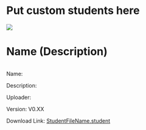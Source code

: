 # Put custom students here

<img src ="http://ohioinvestorloans.com/wp-content/uploads/2015/10/saw-horse-hard-hats.jpg">

# Name (Description)

<img src = "">

Name: 

Description: 

Uploader: 

Version: V0.XX

Download Link: <a href="https://github.com/Arbiter1223/Koukou-Gurashi-Custom-Students/blob/master/Students/Jennyafur%20(A%20cheerful%20blonde%20neko%20girl).md">StudentFileName.student</a>
